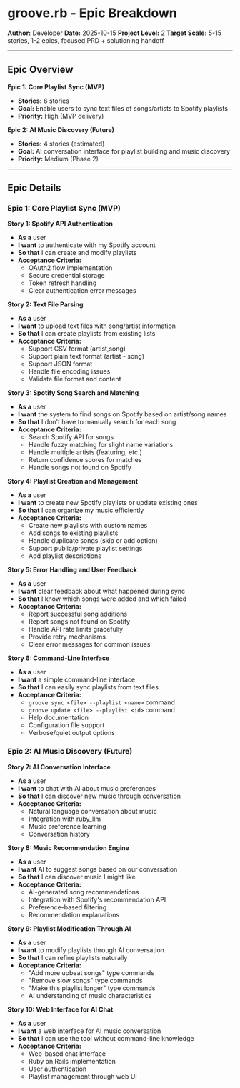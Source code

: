 # groove.rb - Epic Breakdown

**Author:** Developer
**Date:** 2025-10-15
**Project Level:** 2
**Target Scale:** 5-15 stories, 1-2 epics, focused PRD + solutioning handoff

---

## Epic Overview

**Epic 1: Core Playlist Sync (MVP)**
- **Stories:** 6 stories
- **Goal:** Enable users to sync text files of songs/artists to Spotify playlists
- **Priority:** High (MVP delivery)

**Epic 2: AI Music Discovery (Future)**
- **Stories:** 4 stories (estimated)
- **Goal:** AI conversation interface for playlist building and music discovery
- **Priority:** Medium (Phase 2)

---

## Epic Details

### Epic 1: Core Playlist Sync (MVP)

**Story 1: Spotify API Authentication**
- **As a** user
- **I want** to authenticate with my Spotify account
- **So that** I can create and modify playlists
- **Acceptance Criteria:**
  - OAuth2 flow implementation
  - Secure credential storage
  - Token refresh handling
  - Clear authentication error messages

**Story 2: Text File Parsing**
- **As a** user
- **I want** to upload text files with song/artist information
- **So that** I can create playlists from existing lists
- **Acceptance Criteria:**
  - Support CSV format (artist,song)
  - Support plain text format (artist - song)
  - Support JSON format
  - Handle file encoding issues
  - Validate file format and content

**Story 3: Spotify Song Search and Matching**
- **As a** user
- **I want** the system to find songs on Spotify based on artist/song names
- **So that** I don't have to manually search for each song
- **Acceptance Criteria:**
  - Search Spotify API for songs
  - Handle fuzzy matching for slight name variations
  - Handle multiple artists (featuring, etc.)
  - Return confidence scores for matches
  - Handle songs not found on Spotify

**Story 4: Playlist Creation and Management**
- **As a** user
- **I want** to create new Spotify playlists or update existing ones
- **So that** I can organize my music efficiently
- **Acceptance Criteria:**
  - Create new playlists with custom names
  - Add songs to existing playlists
  - Handle duplicate songs (skip or add option)
  - Support public/private playlist settings
  - Add playlist descriptions

**Story 5: Error Handling and User Feedback**
- **As a** user
- **I want** clear feedback about what happened during sync
- **So that** I know which songs were added and which failed
- **Acceptance Criteria:**
  - Report successful song additions
  - Report songs not found on Spotify
  - Handle API rate limits gracefully
  - Provide retry mechanisms
  - Clear error messages for common issues

**Story 6: Command-Line Interface**
- **As a** user
- **I want** a simple command-line interface
- **So that** I can easily sync playlists from text files
- **Acceptance Criteria:**
  - `groove sync <file> --playlist <name>` command
  - `groove update <file> --playlist <id>` command
  - Help documentation
  - Configuration file support
  - Verbose/quiet output options

### Epic 2: AI Music Discovery (Future)

**Story 7: AI Conversation Interface**
- **As a** user
- **I want** to chat with AI about music preferences
- **So that** I can discover new music through conversation
- **Acceptance Criteria:**
  - Natural language conversation about music
  - Integration with ruby_llm
  - Music preference learning
  - Conversation history

**Story 8: Music Recommendation Engine**
- **As a** user
- **I want** AI to suggest songs based on our conversation
- **So that** I can discover music I might like
- **Acceptance Criteria:**
  - AI-generated song recommendations
  - Integration with Spotify's recommendation API
  - Preference-based filtering
  - Recommendation explanations

**Story 9: Playlist Modification Through AI**
- **As a** user
- **I want** to modify playlists through AI conversation
- **So that** I can refine playlists naturally
- **Acceptance Criteria:**
  - "Add more upbeat songs" type commands
  - "Remove slow songs" type commands
  - "Make this playlist longer" type commands
  - AI understanding of music characteristics

**Story 10: Web Interface for AI Chat**
- **As a** user
- **I want** a web interface for AI music conversation
- **So that** I can use the tool without command-line knowledge
- **Acceptance Criteria:**
  - Web-based chat interface
  - Ruby on Rails implementation
  - User authentication
  - Playlist management through web UI

